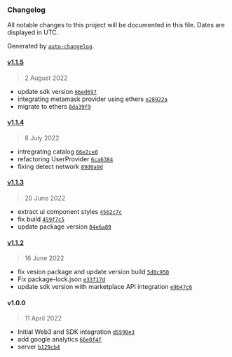 ### Changelog

All notable changes to this project will be documented in this file. Dates are displayed in UTC.

Generated by [`auto-changelog`](https://github.com/CookPete/auto-changelog).

#### [v1.1.5](https://github.com/nevermined-io/defi-marketplace/compare/v1.1.4...v1.1.5)

> 2 August 2022

- update sdk version [`66ed697`](https://github.com/nevermined-io/defi-marketplace/commit/66ed69712d38afcb12a0e713bb528d35dccaa5b2)
- integrating metamask provider using ethers [`e28922a`](https://github.com/nevermined-io/defi-marketplace/commit/e28922a8e42cd87c80864edca8dd48b67219b849)
- migrate to ethers [`8da39f9`](https://github.com/nevermined-io/defi-marketplace/commit/8da39f9aba662607288c0e60f4bf0ac81b2a737c)

#### [v1.1.4](https://github.com/nevermined-io/defi-marketplace/compare/v1.1.3...v1.1.4)

> 8 July 2022

- intregrating catalog [`66e2ce0`](https://github.com/nevermined-io/defi-marketplace/commit/66e2ce04dead2347709833176f8fe75b6af06852)
- refactoring UserProvider [`6ca6384`](https://github.com/nevermined-io/defi-marketplace/commit/6ca6384a8ec158043adb114bef14012155a3688b)
- fixing detect network [`89d0a9d`](https://github.com/nevermined-io/defi-marketplace/commit/89d0a9d559135a18277478c6e55370394b026ebd)

#### [v1.1.3](https://github.com/nevermined-io/defi-marketplace/compare/v1.1.2...v1.1.3)

> 20 June 2022

- extract ui component styles [`4562c7c`](https://github.com/nevermined-io/defi-marketplace/commit/4562c7c2d8a3035d42a0026aafb219b29c1cd8ac)
- fix build [`459f7c5`](https://github.com/nevermined-io/defi-marketplace/commit/459f7c5d11a048fb5378f9acc09c44f2ae2438f7)
- update package version [`84e6a89`](https://github.com/nevermined-io/defi-marketplace/commit/84e6a890021901620ae772ba3befdfa842e676df)

#### [v1.1.2](https://github.com/nevermined-io/defi-marketplace/compare/v1.0.0...v1.1.2)

> 16 June 2022

- fix vesion package and update version build [`5d0c950`](https://github.com/nevermined-io/defi-marketplace/commit/5d0c95077a7c03aaa4c6fb6e3cd3d87d2a667732)
- Fix package-lock.json [`e33f17d`](https://github.com/nevermined-io/defi-marketplace/commit/e33f17df2afc35802d3eb1168b12862ea3c7ca8c)
- update sdk version with marketplace API integration [`e9b47c6`](https://github.com/nevermined-io/defi-marketplace/commit/e9b47c6fd677a790f7f11cdbacf782bbec9e7c5d)

#### v1.0.0

> 11 April 2022

- Initial Web3 and SDK integration [`d5590e3`](https://github.com/nevermined-io/defi-marketplace/commit/d5590e38c2feb985add6cc3c612ffdd610ff750b)
- add google analytics [`66e0f4f`](https://github.com/nevermined-io/defi-marketplace/commit/66e0f4f2eb2e719dc17422ffee385f01a051867e)
- server [`b129cb4`](https://github.com/nevermined-io/defi-marketplace/commit/b129cb45037e9febfe0cc4102cba476826851574)
